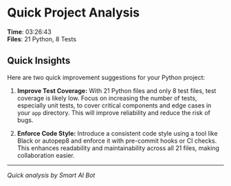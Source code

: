 # Quick Project Analysis

**Time**: 03:26:43  
**Files**: 21 Python, 8 Tests

## Quick Insights

Here are two quick improvement suggestions for your Python project:

1.  **Improve Test Coverage:**  With 21 Python files and only 8 test files, test coverage is likely low. Focus on increasing the number of tests, especially unit tests, to cover critical components and edge cases in your `app` directory. This will improve reliability and reduce the risk of bugs.

2.  **Enforce Code Style:** Introduce a consistent code style using a tool like Black or autopep8 and enforce it with pre-commit hooks or CI checks. This enhances readability and maintainability across all 21 files, making collaboration easier.


---
*Quick analysis by Smart AI Bot*
